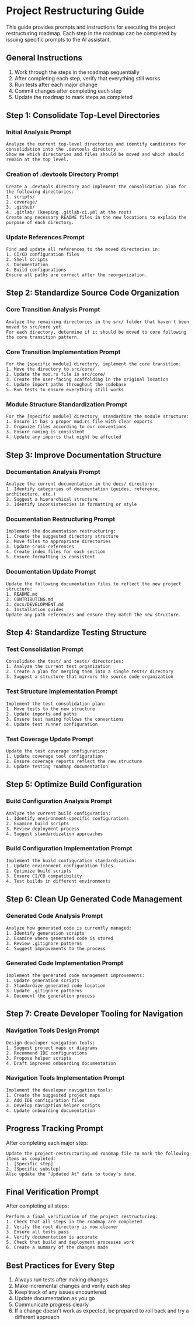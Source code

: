 # Project Restructuring Guide

This guide provides prompts and instructions for executing the project restructuring roadmap. Each step in the roadmap can be completed by issuing specific prompts to the AI assistant.

## General Instructions

1. Work through the steps in the roadmap sequentially
2. After completing each step, verify that everything still works
3. Run tests after each major change
4. Commit changes after completing each step
5. Update the roadmap to mark steps as completed

## Step 1: Consolidate Top-Level Directories

### Initial Analysis Prompt

```
Analyze the current top-level directories and identify candidates for consolidation into the .devtools directory. 
Show me which directories and files should be moved and which should remain at the top level.
```

### Creation of .devtools Directory Prompt

```
Create a .devtools directory and implement the consolidation plan for the following directories:
1. scripts/
2. coverage/
3. .github/
4. .gitlab/ (keeping .gitlab-ci.yml at the root)
Create any necessary README files in the new locations to explain the purpose of each directory.
```

### Update References Prompt

```
Find and update all references to the moved directories in:
1. CI/CD configuration files
2. Shell scripts
3. Documentation
4. Build configurations
Ensure all paths are correct after the reorganization.
```

## Step 2: Standardize Source Code Organization

### Core Transition Analysis Prompt

```
Analyze the remaining directories in the src/ folder that haven't been moved to src/core yet.
For each directory, determine if it should be moved to core following the core transition pattern.
```

### Core Transition Implementation Prompt

```
For the [specific module] directory, implement the core transition:
1. Move the directory to src/core/
2. Update the mod.rs file in src/core/
3. Create the user-facing scaffolding in the original location
4. Update import paths throughout the codebase
5. Run tests to ensure everything still works
```

### Module Structure Standardization Prompt

```
For the [specific module] directory, standardize the module structure:
1. Ensure it has a proper mod.rs file with clear exports
2. Organize files according to our conventions
3. Ensure naming is consistent
4. Update any imports that might be affected
```

## Step 3: Improve Documentation Structure

### Documentation Analysis Prompt

```
Analyze the current documentation in the docs/ directory:
1. Identify categories of documentation (guides, reference, architecture, etc.)
2. Suggest a hierarchical structure
3. Identify inconsistencies in formatting or style
```

### Documentation Restructuring Prompt

```
Implement the documentation restructuring:
1. Create the suggested directory structure
2. Move files to appropriate directories
3. Update cross-references
4. Create index files for each section
5. Ensure formatting is consistent
```

### Documentation Update Prompt

```
Update the following documentation files to reflect the new project structure:
1. README.md
2. CONTRIBUTING.md
3. docs/DEVELOPMENT.md
4. Installation guides
Update any path references and ensure they match the new structure.
```

## Step 4: Standardize Testing Structure

### Test Consolidation Prompt

```
Consolidate the test/ and tests/ directories:
1. Analyze the current test organization
2. Create a plan for merging them into a single tests/ directory
3. Suggest a structure that mirrors the source code organization
```

### Test Structure Implementation Prompt

```
Implement the test consolidation plan:
1. Move tests to the new structure
2. Update imports and paths
3. Ensure test naming follows the conventions
4. Update test runner configuration
```

### Test Coverage Update Prompt

```
Update the test coverage configuration:
1. Update coverage tool configuration
2. Ensure coverage reports reflect the new structure
3. Update testing roadmap documentation
```

## Step 5: Optimize Build Configuration

### Build Configuration Analysis Prompt

```
Analyze the current build configuration:
1. Identify environment-specific configurations
2. Examine build scripts
3. Review deployment process
4. Suggest standardization approaches
```

### Build Configuration Implementation Prompt

```
Implement the build configuration standardization:
1. Update environment configuration files
2. Optimize build scripts
3. Ensure CI/CD compatibility
4. Test builds in different environments
```

## Step 6: Clean Up Generated Code Management

### Generated Code Analysis Prompt

```
Analyze how generated code is currently managed:
1. Identify generation scripts
2. Examine where generated code is stored
3. Review .gitignore patterns
4. Suggest improvements to the process
```

### Generated Code Implementation Prompt

```
Implement the generated code management improvements:
1. Update generation scripts
2. Standardize generated code location
3. Update .gitignore patterns
4. Document the generation process
```

## Step 7: Create Developer Tooling for Navigation

### Navigation Tools Design Prompt

```
Design developer navigation tools:
1. Suggest project maps or diagrams
2. Recommend IDE configurations
3. Propose helper scripts
4. Draft improved onboarding documentation
```

### Navigation Tools Implementation Prompt

```
Implement the developer navigation tools:
1. Create the suggested project maps
2. Add IDE configuration files
3. Develop navigation helper scripts
4. Update onboarding documentation
```

## Progress Tracking Prompt

After completing each major step:

```
Update the project-restructuring.md roadmap file to mark the following items as completed:
1. [Specific step]
2. [Specific substep]
Also update the "Updated At" date to today's date.
```

## Final Verification Prompt

After completing all steps:

```
Perform a final verification of the project restructuring:
1. Check that all steps in the roadmap are completed
2. Verify the root directory is now cleaner
3. Ensure all tests pass
4. Verify documentation is accurate
5. Check that build and deployment processes work
6. Create a summary of the changes made
```

## Best Practices for Every Step

1. Always run tests after making changes
2. Make incremental changes and verify each step
3. Keep track of any issues encountered
4. Update documentation as you go
5. Communicate progress clearly
6. If a change doesn't work as expected, be prepared to roll back and try a different approach 